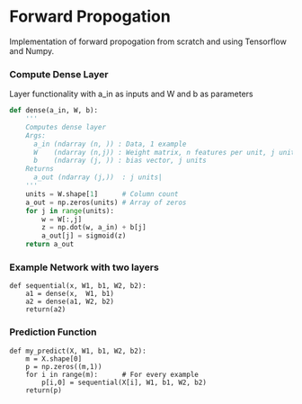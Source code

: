 # Forward Propogation
Implementation of forward propogation from scratch and using Tensorflow and Numpy.
### Compute Dense Layer
Layer functionality with a_in as inputs and W and b as parameters
<br>

```python
def dense(a_in, W, b):
    '''
    Computes dense layer
    Args:
      a_in (ndarray (n, )) : Data, 1 example 
      W    (ndarray (n,j)) : Weight matrix, n features per unit, j units
      b    (ndarray (j, )) : bias vector, j units  
    Returns
      a_out (ndarray (j,))  : j units|
    '''
    units = W.shape[1]      # Column count
    a_out = np.zeros(units) # Array of zeros
    for j in range(units):  
        w = W[:,j]
        z = np.dot(w, a_in) + b[j]
        a_out[j] = sigmoid(z)
    return a_out
```
### Example Network with two layers
```
def sequential(x, W1, b1, W2, b2):
    a1 = dense(x,  W1, b1)
    a2 = dense(a1, W2, b2)
    return(a2)
```
### Prediction Function
```
def my_predict(X, W1, b1, W2, b2):
    m = X.shape[0]
    p = np.zeros((m,1))
    for i in range(m):      # For every example
        p[i,0] = sequential(X[i], W1, b1, W2, b2)
    return(p)
```
